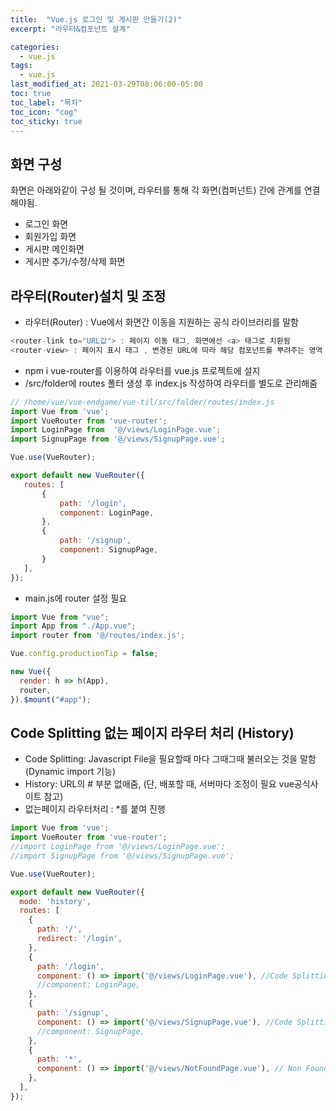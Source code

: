 ```yaml
---
title:  "Vue.js 로그인 및 게시판 만들기(2)"
excerpt: "라우터&컴포넌트 설계"

categories:
  - vue.js
tags:
  - vue.js
last_modified_at: 2021-03-29T08:06:00-05:00
toc: true
toc_label: "목차"
toc_icon: "cog"
toc_sticky: true
---
```


## 화면 구성
화면은 아래와같이 구성 될 것이며, 라우터를 통해 각 화면(컴퍼넌트) 간에 관계를 연결 해야됨.  
 - 로그인 화면
 - 회원가입 화면
 - 게시판 메인화면  
 - 게시판 추가/수정/삭제 화면  

## 라우터(Router)설치 및 조정
 - 라우터(Router) : Vue에서 화면간 이동을 지원하는 공식 라이브러리를 말함  
 
  ```javascript
 <router-link to="URL값"> : 페이지 이동 태그, 화면에선 <a> 태그로 치환됨  
 <router-view> : 페이지 표시 태그 , 변경된 URL에 따라 해당 컴포넌트를 뿌려주는 영역
```
 
 - npm i vue-router를 이용하여 라우터를 vue.js 프로젝트에 설지
 - /src/folder에 routes 폴터 생성 후 index.js 작성하여 라우터를 별도로 관리해줌

 ```javascript
// /home/vue/vue-endgame/vue-til/src/folder/routes/index.js
import Vue from 'vue';
import VueRouter from 'vue-router';
import LoginPage from  '@/views/LoginPage.vue';
import SignupPage from '@/views/SignupPage.vue';

Vue.use(VueRouter);

export default new VueRouter({
    routes: [
        {
            path: '/login',
            component: LoginPage,
        },
        {
            path: '/signup',
            component: SignupPage,
        }
    ],
});

```
- main.js에 router 설정 필요

```jsx
import Vue from "vue";
import App from "./App.vue";
import router from '@/routes/index.js';

Vue.config.productionTip = false;

new Vue({
  render: h => h(App),
  router,
}).$mount("#app");
```

## Code Splitting 없는 페이지 라우터 처리 (History)
- Code Splitting: Javascript File을 필요할때 마다 그때그때 불러오는 것을 말함 (Dynamic import 기능)
- History: URL의 # 부분 없애줌, (단, 배포할 때, 서버마다 조정이 필요 vue공식사이트 참고)
- 없는페이지 라우터처리 : *를 붙여 진행

```jsx
import Vue from 'vue';
import VueRouter from 'vue-router';
//import LoginPage from '@/views/LoginPage.vue';
//import SignupPage from '@/views/SignupPage.vue';

Vue.use(VueRouter);

export default new VueRouter({
  mode: 'history',
  routes: [
    {
      path: '/',
      redirect: '/login',
    },
    {
      path: '/login',
      component: () => import('@/views/LoginPage.vue'), //Code Splitting
      //component: LoginPage,
    },
    {
      path: '/signup',
      component: () => import('@/views/SignupPage.vue'), //Code Splitting
      //component: SignupPage,
    },
    {
      path: '*',
      component: () => import('@/views/NotFoundPage.vue'), // Non Found Page 
    },
  ],
});
```